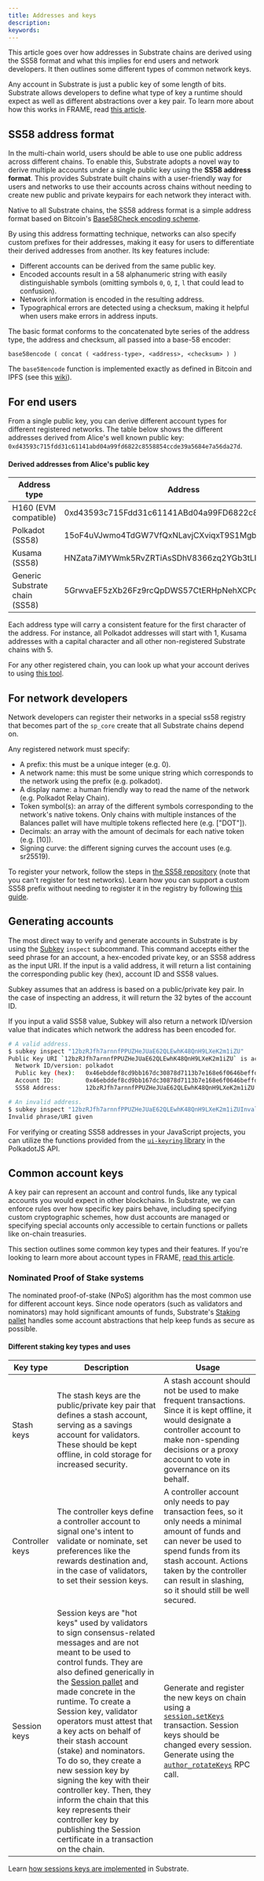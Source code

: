 ```yaml
---
title: Addresses and keys
description:
keywords:
---
```


This article goes over how addresses in Substrate chains are derived using the SS58 format and what this implies for end users and network developers. 
It then outlines some different types of common network keys.

Any account in Substrate is just a public key of some length of bits.
Substrate allows developers to define what type of key a runtime should expect as well as different abstractions over a key pair.
To learn more about how this works in FRAME, read [this article](./accounts-in-FRAME.md).

## SS58 address format

In the multi-chain world, users should be able to use one public address across different chains.
To enable this, Substrate adopts a novel way to derive multiple accounts under a single public key using the **SS58 address format**.
This provides Substrate built chains with a user-friendly way for users and networks to use their accounts across chains without needing to create new public and private keypairs for each network they interact with.

Native to all Substrate chains, the SS58 address format is a simple address format based on Bitcoin's [Base58Check encoding scheme](https://en.bitcoin.it/wiki/Base58Check_encoding).

By using this address formatting technique, networks can also specify custom prefixes for their addresses, making it easy for users to differentiate their derived addresses from another.
Its key features include:

- Different accounts can be derived from the same public key.
- Encoded accounts result in a 58 alphanumeric string with easily distinguishable symbols (omitting symbols `0`, `O`, `I`, `l` that could lead to confusion).
- Network information is encoded in the resulting address.
- Typographical errors are detected using a checksum, making it helpful when users make errors in address inputs.

The basic format conforms to the concatenated byte series of the address type, the address and checksum, all passed into a base-58 encoder:

```text
base58encode ( concat ( <address-type>, <address>, <checksum> ) )
```

The `base58encode` function is implemented exactly as defined in Bitcoin and IPFS (see this [wiki](https://en.wikipedia.org/wiki/Base58)).

## For end users 

From a single public key, you can derive different account types for different registered networks.
The table below shows the different addresses derived from Alice's well known public key: `0xd43593c715fdd31c61141abd04a99fd6822c8558854ccde39a5684e7a56da27d`.

#### Derived addresses from Alice's public key

| Address type | Address | Prefix |
| ------------ | ------ | ---------- |
| H160 (EVM compatible) | 0xd43593c715Fdd31c61141ABd04a99FD6822c8558 | n/a |
| Polkadot (SS58)| 15oF4uVJwmo4TdGW7VfQxNLavjCXviqxT9S1MgbjMNHr6Sp5 | 0 | 
| Kusama (SS58) | HNZata7iMYWmk5RvZRTiAsSDhV8366zq2YGb3tLH5Upf74F | 2  |
| Generic Substrate chain (SS58)| 5GrwvaEF5zXb26Fz9rcQpDWS57CtERHpNehXCPcNoHGKutQY | 42 |

Each address type will carry a consistent feature for the first character of the address.
For instance, all Polkadot addresses will start with 1, Kusama addresses with a capital character and all other non-registered Substrate chains with 5.

For any other registered chain, you can look up what your account derives to using [this tool](https://polkadot.subscan.io/tools/format_transform).

## For network developers

Network developers can register their networks in a special ss58 registry that becomes part of the `sp_core` create that all Substrate chains depend on. 

Any registered network must specify: 

- A prefix: this must be a unique integer (e.g. 0).
- A network name: this must be some unique string which corresponds to the network using the prefix (e.g. polkadot).
- A display name: a human friendly way to read the name of the network (e.g. Polkadot Relay Chain).
- Token symbol(s): an array of the different symbols corresponding to the network's native tokens. Only chains with multiple instances of the Balances pallet will have multiple tokens reflected here (e.g. ["DOT"]).
- Decimals: an array with the amount of decimals for each native token (e.g. [10]).
- Signing curve: the different signing curves the account uses (e.g. sr25519).

To register your network, follow the steps in [the SS58 repository](https://github.com/paritytech/ss58-registry) (note that you can't register for test networks).
Learn how you can support a custom SS58 prefix without needing to register it in the registry by following [this guide]().

## Generating accounts

The most direct way to verify and generate accounts in Substrate is by using the [Subkey](/v3/tools/subkey) `inspect` subcommand.
This command accepts either the seed phrase for an account, a hex-encoded private key, or an SS58 address as the input URI.
If the input is a valid address, it will return a list containing the corresponding public key (hex), account ID and SS58 values.

Subkey assumes that an address is based on a public/private key pair.
In the case of inspecting an address, it will return the 32 bytes of the account ID.

If you input a valid SS58 value, Subkey will also return a network ID/version value that indicates which network the address has been encoded for.

```bash
# A valid address.
$ subkey inspect "12bzRJfh7arnnfPPUZHeJUaE62QLEwhK48QnH9LXeK2m1iZU"
Public Key URI `12bzRJfh7arnnfPPUZHeJUaE62QLEwhK48QnH9LXeK2m1iZU` is account:
  Network ID/version: polkadot
  Public key (hex):   0x46ebddef8cd9bb167dc30878d7113b7e168e6f0646beffd77d69d39bad76b47a
  Account ID:         0x46ebddef8cd9bb167dc30878d7113b7e168e6f0646beffd77d69d39bad76b47a
  SS58 Address:       12bzRJfh7arnnfPPUZHeJUaE62QLEwhK48QnH9LXeK2m1iZU

# An invalid address.
$ subkey inspect "12bzRJfh7arnnfPPUZHeJUaE62QLEwhK48QnH9LXeK2m1iZUInvalidAddress"
Invalid phrase/URI given
```

For verifying or creating SS58 addresses in your JavaScript projects, you can utilize the functions provided from the [`ui-keyring` library](https://polkadot.js.org/docs/ui-keyring/start/init) in the PolkadotJS API.

## Common account keys

A key pair can represent an account and control funds, like any typical accounts you would expect in other blockchains. 
In Substrate, we can enforce rules over how specific key pairs behave, including specifying custom cryptographic schemes, how dust accounts are managed or specifying special accounts only accessible to certain functions or pallets like on-chain treasuries.

This section outlines some common key types and their features.
If you're looking to learn more about account types in FRAME, [read this article]().

### Nominated Proof of Stake systems

The nominated proof-of-stake (NPoS) algorithm has the most common use for different account keys.
Since node operators (such as validators and nominators) may hold significant amounts of funds, Substrate's [Staking pallet](/v3/runtime/frame#staking) handles some account abstractions that help keep funds as secure as possible.

#### Different staking key types and uses

| Key type | Description | Usage | 
| -------- | ----------- | ----- |
| Stash keys | The stash keys are the public/private key pair that defines a stash account, serving as a savings account for validators. These should be kept offline, in cold storage for increased security. | A stash account should not be used to make frequent transactions. Since it is kept offline, it would designate a controller account to make non-spending decisions or a proxy account to vote in governance on its behalf. |
| Controller keys | The controller keys define a controller account to signal one's intent to validate or nominate, set preferences like the rewards destination and, in the case of validators, to set their session keys. | A controller account only needs to pay transaction fees, so it only needs a minimal amount of funds and can never be used to spend funds from its stash account. Actions taken by the controller can result in slashing, so it should still be well secured. |
| Session keys | Session keys are "hot keys" used by validators to sign consensus-related messages and are not meant to be used to control funds. They are also defined generically in the [Session pallet](/rustdocs/latest/pallet_session/index.html) and made concrete in the runtime. To create a Session key, validator operators must attest that a key acts on behalf of their stash account (stake) and nominators. To do so, they create a new session key by signing the key with their controller key. Then, they inform the chain that this key represents their controller key by publishing the Session certificate in a transaction on the chain. | Generate and register the new keys on chain using a [`session.setKeys`](/rustdocs/latest/pallet_session/struct.Module.html#method.set_keys) transaction. Session keys should be changed every session. Generate using the [`author_rotateKeys`](/rustdocs/latest/sc_rpc/author/trait.AuthorApi.html#tymethod.rotate_keys) RPC call. |

Learn [how sessions keys are implemented](./05-design/implementation-details#session-keys) in Substrate.
